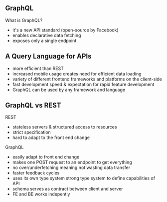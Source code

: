 ## GraphQL

What is GraphQL?

- it's a new API standard (open-source by Facebook)
- enables declarative data fetching
- exposes only a single endpoint

## A Query Language for APIs

- more efficient than REST
- increased mobile usage creates need for efficient data loading
- variety of different frontend frameworks and platforms on the client-side
- fast development speed & expectation for rapid feature development
- GraphQL can be used by any framework and language

## GraphQL vs REST

REST

- stateless servers & structured access to resources
- strict specification
- hard to adapt to the front end change

GraphQL

- easily adapt to front end change
- makes one POST request to an endpoint to get everything
- no over/underfetching meaning not wasting data transfer
- faster feedback cycles
- uses its own type system strong type system to define capabilities of API
- schema serves as contract between client and server
- FE and BE works indepently
